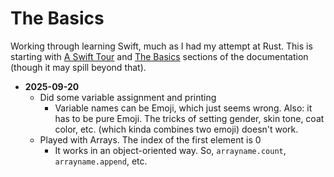# The Basics

Working through learning Swift, much as I had my attempt at Rust. This is starting with [A Swift Tour](https://docs.swift.org/swift-book/documentation/the-swift-programming-language/guidedtour/) and [The Basics](https://docs.swift.org/swift-book/documentation/the-swift-programming-language/thebasics) sections of the documentation (though it may spill beyond that). 

* **2025-09-20**
    * Did some variable assignment and printing
        * Variable names can be Emoji, which just seems wrong. Also: it has to be pure Emoji. The tricks of setting gender, skin tone, coat color, etc. (which kinda combines two emoji) doesn't work. 
    * Played with Arrays. The index of the first element is 0
        * It works in an object-oriented way. So, `arrayname.count`, `arrayname.append`, etc.
    